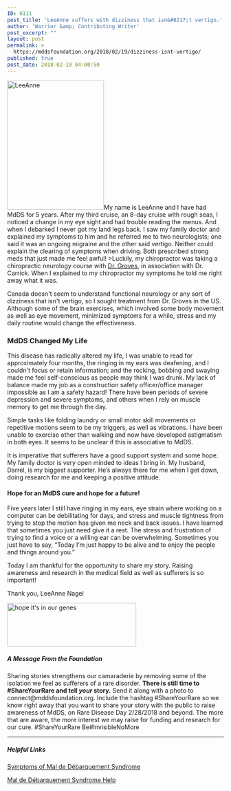 ```yaml
---
ID: 6111
post_title: 'LeeAnne suffers with dizziness that isn&#8217;t vertigo.'
author: 'Warrior &amp; Contributing Writer'
post_excerpt: ""
layout: post
permalink: >
  https://mddsfoundation.org/2018/02/19/dizziness-isnt-vertigo/
published: true
post_date: 2018-02-19 04:00:50
---
```

<img class="alignleft size-medium wp-image-6185" src="https://mddsfoundation.org/wp-content/uploads/2018/02/LeeAnne-225x300.jpg" alt="LeeAnne" width="225" height="300" />My name is LeeAnne and I have had MdDS for 5 years. After my third cruise, an 8-day cruise with rough seas, I noticed a change in my eye sight and had trouble reading the menus. And when I debarked I never got my land legs back. I saw my family doctor and explained my symptoms to him and he referred me to two neurologists; one said it was an ongoing migraine and the other said vertigo. Neither could explain the clearing of symptoms when driving. Both prescribed strong meds that just made me feel awful! &gt;Luckily, my chiropractor was taking a chiropractic neurology course with <a href="http://www.neurochiro.com/">Dr. Groves</a>, in association with Dr. Carrick. When I explained to my chiropractor my symptoms he told me right away what it was.

Canada doesn't seem to understand functional neurology or any sort of dizziness that isn't vertigo, so I sought treatment from Dr. Groves in the US. Although some of the brain exercises, which involved some body movement as well as eye movement, minimized symptoms for a while, stress and my daily routine would change the effectiveness.
<h3>MdDS Changed My Life</h3>
This disease has radically altered my life, I was unable to read for approximately four months, the ringing in my ears was deafening, and I couldn't focus or retain information; and the rocking, bobbing and swaying made me feel self-conscious as people may think I was drunk. My lack of balance made my job as a construction safety officer/office manager impossible as I am a safety hazard! There have been periods of severe depression and severe symptoms, and others when I rely on muscle memory to get me through the day.

Simple tasks like folding laundry or small motor skill movements or repetitive motions seem to be my triggers, as well as vibrations. I have been unable to exercise other than walking and now have developed astigmatism in both eyes. It seems to be unclear if this is associative to MdDS.

It is imperative that sufferers have a good support system and some hope. My family doctor is very open minded to ideas I bring in. My husband, Darrel, is my biggest supporter. He’s always there for me when I get down, doing research for me and keeping a positive attitude.
<h4>Hope for an MdDS cure and hope for a future!</h4>
Five years later I still have ringing in my ears, eye strain where working on a computer can be debilitating for days, and stress and muscle tightness from trying to stop the motion has given me neck and back issues. I have learned that sometimes you just need give it a rest. The stress and frustration of trying to find a voice or a willing ear can be overwhelming. Sometimes you just have to say, “Today I’m just happy to be alive and to enjoy the people and things around you.”

Today I am thankful for the opportunity to share my story. Raising awareness and research in the medical field as well as sufferers is so important!

Thank you,
LeeAnne Nagel

<a href="https://www.rarediseaseday.org/" target="_blank" rel="noopener"><img class="alignnone wp-image-6092 size-medium" style="font-size: inherit;" src="https://mddsfoundation.org/wp-content/uploads/2018/01/rare_disease_day_logo_hope_-300x101.jpg" alt="hope it's in our genes" width="300" height="101" /></a>
<h5>A Message From the Foundation</h5>
Sharing stories strengthens our camaraderie by removing some of the isolation we feel as sufferers of a rare disorder. <strong>There is still time to #ShareYourRare and tell <em>your</em> story.</strong> Send it along with a photo to connect@mddsfoundation.org. Include the hashtag #ShareYourRare so we know right away that you want to share your story with the public to raise awareness of MdDS, on Rare Disease Day 2/28/2018 and beyond. The more that are aware, the more interest we may raise for funding and research for our cure. #ShareYourRare Be#InvisibleNoMore

<hr />

<h5>Helpful Links</h5>
<a href="https://mddsfoundation.org/symptoms/">Symptoms of Mal de Débarquement Syndrome</a>

<a href="https://mddsfoundation.org/support/">Mal de Débarquement Syndrome Help</a>